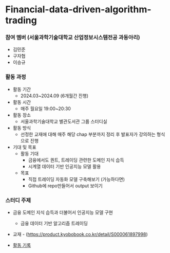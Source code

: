 # Financial-data-driven-algorithm-trading
### 참여 멤버 (서울과학기술대학교 산업정보시스템전공 과동아리)
- 김민준
- 구자협
- 이승규
### 활동 과정

- 활동 기간
    - 2024.03~2024.09 (6개월간 진행)
- 활동 시간
    - 매주 월요일 19:00~20:30
- 활동 장소
    - 서울과학기술대학교 별관도서관 그룹 스터디실
- 활동 방식
    - 선정한 교재애 대해 매주 해당 chap 부분까지 정리 후 발표자가 강의하는 형식으로 진행
- 기대 및 목표
    - 활동 기대
        - 금융에서도 퀀트, 트레이딩 관련한 도메인 지식 습득
        - 시계열 데이터 기반 인공지능 모델 활용
    - 목표
        - 직접 트레이딩 자동화 모델 구축해보기 (가능하다면)
        - Github에 repo만들어서 output 보이기
    

### 스터디 주제
- 금융 도메인 지식 습득과 더불어서 인공지능 모델 구현
    - 금융 데이터 기반 알고리즘 트레이딩
- 교재 - (https://product.kyobobook.co.kr/detail/S000061897998)

- [활동 기록](https://proud-may-09b.notion.site/4ba3d5ef62934312a8fff6fd078b8035?pvs=4)
